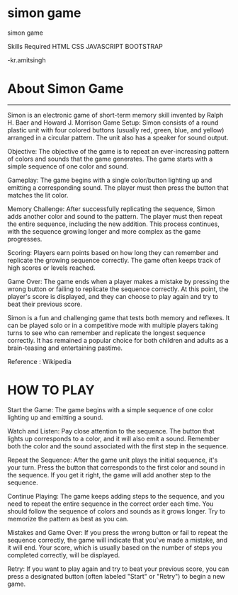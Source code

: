 # simon game
simon game 

Skills Required
HTML CSS JAVASCRIPT BOOTSTRAP

-kr.amitsingh

# About Simon Game
-----------------------------
Simon is an electronic game of short-term memory skill invented by Ralph H. Baer and Howard J. Morrison
Game Setup: Simon consists of a round plastic unit with four colored buttons (usually red, green, blue, and yellow) arranged in a circular pattern. The unit also has a speaker for sound output.

Objective: The objective of the game is to repeat an ever-increasing pattern of colors and sounds that the game generates. The game starts with a simple sequence of one color and sound.

Gameplay: The game begins with a single color/button lighting up and emitting a corresponding sound. The player must then press the button that matches the lit color.

Memory Challenge: After successfully replicating the sequence, Simon adds another color and sound to the pattern. The player must then repeat the entire sequence, including the new addition. This process continues, with the sequence growing longer and more complex as the game progresses.

Scoring: Players earn points based on how long they can remember and replicate the growing sequence correctly. The game often keeps track of high scores or levels reached.

Game Over: The game ends when a player makes a mistake by pressing the wrong button or failing to replicate the sequence correctly. At this point, the player's score is displayed, and they can choose to play again and try to beat their previous score.

Simon is a fun and challenging game that tests both memory and reflexes. It can be played solo or in a competitive mode with multiple players taking turns to see who can remember and replicate the longest sequence correctly. It has remained a popular choice for both children and adults as a brain-teasing and entertaining pastime.

Reference : Wikipedia

# HOW TO PLAY

Start the Game: The game begins with a simple sequence of one color lighting up and emitting a sound.

Watch and Listen: Pay close attention to the sequence. The button that lights up corresponds to a color, and it will also emit a sound. Remember both the color and the sound associated with the first step in the sequence.

Repeat the Sequence: After the game unit plays the initial sequence, it's your turn. Press the button that corresponds to the first color and sound in the sequence. If you get it right, the game will add another step to the sequence.

Continue Playing: The game keeps adding steps to the sequence, and you need to repeat the entire sequence in the correct order each time. You should follow the sequence of colors and sounds as it grows longer. Try to memorize the pattern as best as you can.

Mistakes and Game Over: If you press the wrong button or fail to repeat the sequence correctly, the game will indicate that you've made a mistake, and it will end. Your score, which is usually based on the number of steps you completed correctly, will be displayed.

Retry: If you want to play again and try to beat your previous score, you can press a designated button (often labeled "Start" or "Retry") to begin a new game.


